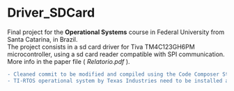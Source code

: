 # Driver_SDCard

Final project for the **Operational Systems** course in Federal University from Santa Catarina, in Brazil.  
The project consists in a sd card driver for Tiva TM4C123GH6PM microcontroller, using a sd card reader compatible with
SPI communication. More info in the paper file ( *Relatorio.pdf* ).

```diff
- Cleaned commit to be modified and compiled using the Code Composer Studio by Texas Industries.
- TI-RTOS operational system by Texas Industries need to be installed and configured in the CCS.
```
